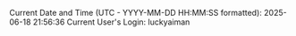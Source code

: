 Current Date and Time (UTC - YYYY-MM-DD HH:MM:SS formatted): 2025-06-18 21:56:36
Current User's Login: luckyaiman
